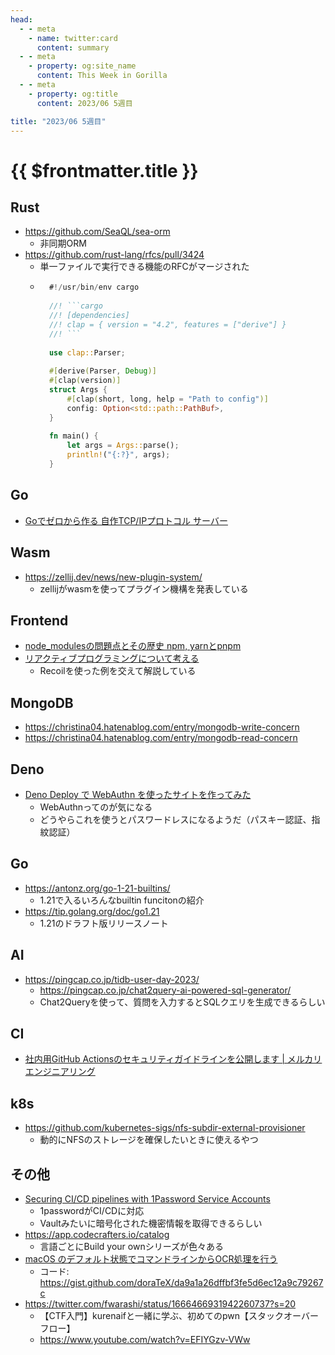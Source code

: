 ```yaml
---
head:
  - - meta
    - name: twitter:card
      content: summary
  - - meta
    - property: og:site_name
      content: This Week in Gorilla
  - - meta
    - property: og:title
      content: 2023/06 5週目

title: "2023/06 5週目"
---
```


# {{ $frontmatter.title }}

## Rust
- https://github.com/SeaQL/sea-orm
  - 非同期ORM
- https://github.com/rust-lang/rfcs/pull/3424
	- 単一ファイルで実行できる機能のRFCがマージされた
	- ```rust
		#!/usr/bin/env cargo
		
		//! ```cargo
		//! [dependencies]
		//! clap = { version = "4.2", features = ["derive"] }
		//! ```
		
		use clap::Parser;
		
		#[derive(Parser, Debug)]
		#[clap(version)]
		struct Args {
		    #[clap(short, long, help = "Path to config")]
		    config: Option<std::path::PathBuf>,
		}
		
		fn main() {
		    let args = Args::parse();
		    println!("{:?}", args);
		}
		```

## Go
- [Goでゼロから作る 自作TCP/IPプロトコル サーバー](https://zenn.dev/kawa1214/books/5888c6b3554ffa)

## Wasm
- https://zellij.dev/news/new-plugin-system/
	- zellijがwasmを使ってプラグイン機構を発表している

## Frontend
- [node_modulesの問題点とその歴史 npm, yarnとpnpm](https://zenn.dev/saggggo/articles/dbd739508ac212)
- [リアクティブプログラミングについて考える](https://future-architect.github.io/articles/20230629a/)
	- Recoilを使った例を交えて解説している

## MongoDB
- https://christina04.hatenablog.com/entry/mongodb-write-concern
- https://christina04.hatenablog.com/entry/mongodb-read-concern

## Deno
- [Deno Deploy で WebAuthn を使ったサイトを作ってみた](https://jinjor-labo.hatenablog.com/entry/2023/06/18/003557)
	- WebAuthnってのが気になる
	- どうやらこれを使うとパスワードレスになるようだ（パスキー認証、指紋認証）

## Go
- https://antonz.org/go-1-21-builtins/
	- 1.21で入るいろんなbuiltin funcitonの紹介
- https://tip.golang.org/doc/go1.21
	- 1.21のドラフト版リリースノート

## AI
- https://pingcap.co.jp/tidb-user-day-2023/
	- https://pingcap.co.jp/chat2query-ai-powered-sql-generator/
	- Chat2Queryを使って、質問を入力するとSQLクエリを生成できるらしい

## CI
- [社内用GitHub Actionsのセキュリティガイドラインを公開します | メルカリエンジニアリング](https://engineering.mercari.com/blog/entry/20230609-github-actions-guideline/) 

## k8s
- https://github.com/kubernetes-sigs/nfs-subdir-external-provisioner
  - 動的にNFSのストレージを確保したいときに使えるやつ

## その他
- [Securing CI/CD pipelines with 1Password Service Accounts](https://blog.1password.com/1password-service-accounts/)
	- 1passwordがCI/CDに対応
	- Vaultみたいに暗号化された機密情報を取得できるらしい
- https://app.codecrafters.io/catalog
	- 言語ごとにBuild your ownシリーズが色々ある
- [macOS のデフォルト状態でコマンドラインからOCR処理を行う](https://doratex.hatenablog.jp/entry/20230629/1687977178)
	- コード: https://gist.github.com/doraTeX/da9a1a26dffbf3fe5d6ec12a9c79267c
- https://twitter.com/fwarashi/status/1666466931942260737?s=20
	- 【CTF入門】kurenaifと一緒に学ぶ、初めてのpwn【スタックオーバーフロー】
	- https://www.youtube.com/watch?v=EFIYGzv-VWw
